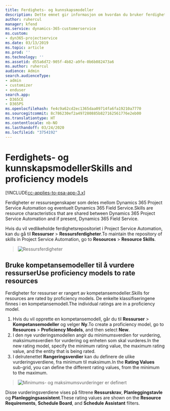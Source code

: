 ```yaml
---
title: Ferdighets- og kunnskapsmodeller
description: Dette emnet gir informasjon om hvordan du bruker ferdighets- og kunnskapsmodeller.
author: ruhercul
manager: kfend
ms.service: dynamics-365-customerservice
ms.custom:
- dyn365-projectservice
ms.date: 03/13/2019
ms.topic: article
ms.prod: ''
ms.technology: ''
ms.assetid: d55a6d72-905f-4b82-a9fe-0b6b082473a6
ms.author: ruhercul
audience: Admin
search.audienceType:
- admin
- customizer
- enduser
search.app:
- D365CE
- D365PS
ms.openlocfilehash: fe4c9a62cd2ec1365daa09714fa6fa19210a7770
ms.sourcegitcommit: 8c786230ef2a497280885b827162561776e2eb00
ms.translationtype: HT
ms.contentlocale: nb-NO
ms.lasthandoff: 03/24/2020
ms.locfileid: "3754192"
---
```

# <a name="skills-and-proficiency-models"></a><span data-ttu-id="ffa66-103">Ferdighets- og kunnskapsmodeller</span><span class="sxs-lookup"><span data-stu-id="ffa66-103">Skills and proficiency models</span></span>

[!INCLUDE[cc-applies-to-psa-app-3.x](../includes/cc-applies-to-psa-app-3x.md)]

<span data-ttu-id="ffa66-104">Ferdigheter er ressursegenskaper som deles mellom Dynamics 365 Project Service Automation og eventuelt Dynamics 365 Field Service.</span><span class="sxs-lookup"><span data-stu-id="ffa66-104">Skills are resource characteristics that are shared between Dynamics 365 Project Service Automation and if present, Dynamics 365 Field Service.</span></span> 

<span data-ttu-id="ffa66-105">Hvis du vil vedlikeholde ferdighetsrepositoriet i Project Service Automation, kan du gå til **Ressurser** \> **Ressursferdigheter**.</span><span class="sxs-lookup"><span data-stu-id="ffa66-105">To maintain the repository of skills in Project Service Automation, go to **Resources** \> **Resource Skills**.</span></span> 

> ![Ressursferdigheter](media/Resource-Management-image84.png)

## <a name="use-proficiency-models-to-rate-resources"></a><span data-ttu-id="ffa66-107">Bruke kompetansemodeller til å vurdere ressurser</span><span class="sxs-lookup"><span data-stu-id="ffa66-107">Use proficiency models to rate resources</span></span>

<span data-ttu-id="ffa66-108">Ferdigheter for ressurser er rangert av kompetansemodeller.</span><span class="sxs-lookup"><span data-stu-id="ffa66-108">Skills for resources are rated by proficiency models.</span></span> <span data-ttu-id="ffa66-109">De enkelte klassifiseringene finnes i en kompetansemodell.</span><span class="sxs-lookup"><span data-stu-id="ffa66-109">The individual ratings are in a proficiency model.</span></span> 

1. <span data-ttu-id="ffa66-110">Hvis du vil opprette en kompetansemodell, går du til **Ressurser** \> **Kompetansemodeller** og velger **Ny**.</span><span class="sxs-lookup"><span data-stu-id="ffa66-110">To create a proficiency model, go to **Resources** \> **Proficiency Models**, and then select **New**.</span></span>
2. <span data-ttu-id="ffa66-111">I den nye vurderingsmodellen angir du minimumsverdien for vurdering, maksimumsverdien for vurdering og enheten som skal vurderes.</span><span class="sxs-lookup"><span data-stu-id="ffa66-111">In the new rating model, specify the minimum rating value, the maximum rating value, and the entity that is being rated.</span></span>
3. <span data-ttu-id="ffa66-112">I delrutenettet **Rangeringsverdier** kan du definere de ulike vurderingsverdiene, fra minimum til maksimum.</span><span class="sxs-lookup"><span data-stu-id="ffa66-112">In the **Rating Values** sub-grid, you can define the different rating values, from the minimum to the maximum.</span></span>

> ![Minimums- og maksimumsvurderinger er definert](media/Resource-Management-image85.png)

<span data-ttu-id="ffa66-114">Disse vurderingsverdiene vises på filtrene **Ressurskrav**, **Planleggingstavle** og **Planleggingsassistent**.</span><span class="sxs-lookup"><span data-stu-id="ffa66-114">These rating values are shown on the **Resource Requirements**, **Schedule Board**, and **Schedule Assistant** filters.</span></span>
